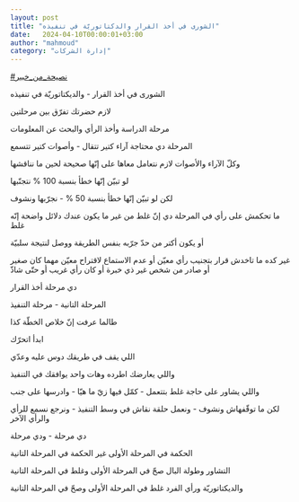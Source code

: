 ```yaml
---
layout: post
title: "الشورى في أخذ القرار والدكتاتوريّة في تنفيذه"
date:   2024-04-10T00:00:01+03:00
author: "mahmoud"
category: "إدارة الشركات"
---
```



[<u>\#نصيحة\_من\_خبير</u>](https://www.facebook.com/hashtag/%D9%86%D8%B5%D9%8A%D8%AD%D8%A9_%D9%85%D9%86_%D8%AE%D8%A8%D9%8A%D8%B1?__eep__=6&__cft__%5b0%5d=AZVgmmW2JNmA8tauysrnRewbfWfSrOP6ZqFlld9GOMLsIg9HZz3cBK4D3e3sQPzF0nx6NHk7r-G56TnfhqaFSrxzbnKF0_K9OrgcGAtPa627ri10sLId3AoG08O07GpTpgV596tE0dk78sOFiDw27_Yq8qHfJ7T8boe5D0FO2y3wxg&__tn__=*NK-R)




الشورى في أخذ القرار - والديكتاتوريّة في تنفيذه




لازم حضرتك تفرّق بين مرحلتين

مرحلة الدراسة وأخذ الرأي والبحث عن المعلومات

المرحلة دي محتاجة آراء كتير تتقال - وأصوات كتير
تتسمع

وكلّ الآراء والأصوات لازم نتعامل معاها على إنّها صحيحة
لحين ما نناقشها

لو تبيّن إنّها خطأ بنسبة 100 % نتجنّبها

لكن لو تبيّن إنّها خطأ بنسبة 50 % - نجرّبها ونشوف




ما تحكمش على رأي في المرحلة دي إنّ غلط من غير ما يكون
عندك دلائل واضحة إنّه غلط

أو يكون أكتر من حدّ جرّبه بنفس الطريقة ووصل لنتيجة
سلبيّة

غير كده ما تاخدش قرار بتجنيب رأي معيّن أو عدم الاستماع
لاقتراح معيّن مهما كان صغير أو صادر من شخص غير ذي خبرة أو كان رأي غريب أو
حتّى شاذّ




دي مرحلة أخذ القرار




المرحلة التانية - مرحلة التنفيذ

طالما عرفت إنّ خلاص الخطّة كذا

ابدأ اتحرّك




اللي يقف في طريقك دوس عليه وعدّي

واللي يعارضك اطرده وهات واحد يوافقك في التنفيذ

واللي يشاور على حاجة غلط بتتعمل - كمّل فيها زيّ ما هيّا -
وادرسها على جنب

لكن ما توقّفهاش ونشوف - ونعمل حلقة نقاش في وسط التنفيذ -
ونرجع نسمع للرأي والرأي الآخر




دي مرحلة - ودي مرحلة

الحكمة في المرحلة الأولى غير الحكمة في المرحلة
التانية




التشاور وطولة البال صحّ في المرحلة الأولى وغلط في المرحلة
التانية

والديكتاتوريّة ورأي الفرد غلط في المرحلة الأولى وصحّ في
المرحلة التانية
